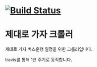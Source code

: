 [![Build Status](https://travis-ci.org/jnuro/jedaero-crawler.svg?branch=master)](https://travis-ci.org/jnuro/jedaero-crawler)
===========
# 제대로 가자 크롤러
제대로 가자 버스운행 일정을 위한 크롤러입니다.

travis를 통해 1년 주기로 동작합니다.